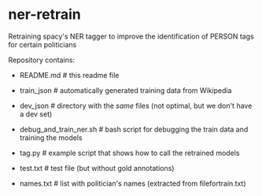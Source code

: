 # ner-retrain

Retraining spacy's NER tagger to improve the identification of PERSON tags for certain politicians

Repository contains:

* README.md	# this readme file

* train_json	# automatically generated training data from Wikipedia
* dev_json	# directory with the _same_ files (not optimal, but we don't have a dev set)
* debug_and_train_ner.sh # bash script for debugging the train data and training the models
* tag.py	# example script that shows how to call the retrained models
* test.txt	# test file (but without gold annotations)
* names.txt	# list with politician's names (extracted from filefortrain.txt) 



